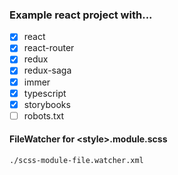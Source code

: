 ### Example react project with...
- [X] react 
- [X] react-router
- [X] redux 
- [X] redux-saga
- [X] immer
- [X] typescript
- [X] storybooks
- [ ] robots.txt

#### FileWatcher for <style\>.module.scss
`./scss-module-file.watcher.xml`
